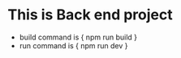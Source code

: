 <h1> This is Back end project </h1>

* build command is { npm run build }
* run command is { npm run dev }